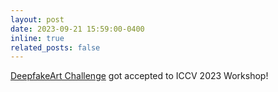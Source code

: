 ```yaml
---
layout: post
date: 2023-09-21 15:59:00-0400
inline: true
related_posts: false
---
```


<a href="https://arxiv.org/abs/2306.01272">DeepfakeArt Challenge</a> got accepted to ICCV 2023 Workshop!
